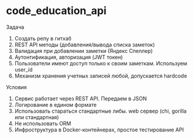 # code_education_api

Задача
1. Создать репу в гитхаб
2. REST API методы (добавления/вывода списка заметок) 
3. Валидация при добавлении заметки (Яндекс Спеллер)
4. Аутонтификация, авторизация (JWT токен)
5. Пользователи имеют доступ только к своим заметкам. Используем user_id
6. Механизм хранения учетных записей любой, допускается hardcode

Условия
1. Сервис работает через REST API. Передаем в JSON
2. Логирование в едином формате
3. Использовать стараться стандартные либы. web сервер (chi, gorilla или стандартная)
4. Не использовать ORM
5. Инфроструктура в Docker-контейнерах, простое тестирование API

